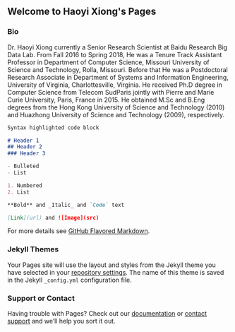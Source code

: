 ## Welcome to Haoyi Xiong's Pages

### Bio 

Dr. Haoyi Xiong currently a Senior Research Scientist at Baidu Research Big Data Lab. From Fall 2016 to Spring 2018, He was a Tenure Track Assistant Professor in Department of Computer Science, Missouri University of Science and Technology, Rolla, Missouri. Before that He was a Postdoctoral Research Associate in Department of Systems and Information Engineering, University of Virginia, Charlottesville, Virginia. He received Ph.D degree in Computer Science from Telecom SudParis jointly with Pierre and Marie Curie University, Paris, France in 2015. He obtained M.Sc and B.Eng degrees from the Hong Kong University of Science and Technology (2010) and Huazhong University of Science and Technology (2009), respectively.


```markdown
Syntax highlighted code block

# Header 1
## Header 2
### Header 3

- Bulleted
- List

1. Numbered
2. List

**Bold** and _Italic_ and `Code` text

[Link](url) and ![Image](src)
```

For more details see [GitHub Flavored Markdown](https://guides.github.com/features/mastering-markdown/).

### Jekyll Themes

Your Pages site will use the layout and styles from the Jekyll theme you have selected in your [repository settings](https://github.com/xhyccc/xhyccc.github.io/settings). The name of this theme is saved in the Jekyll `_config.yml` configuration file.

### Support or Contact

Having trouble with Pages? Check out our [documentation](https://help.github.com/categories/github-pages-basics/) or [contact support](https://github.com/contact) and we’ll help you sort it out.
